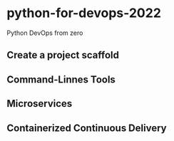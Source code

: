 # python-for-devops-2022
Python DevOps from zero

## Create a project scaffold

## Command-Linnes Tools

## Microservices

## Containerized Continuous Delivery

